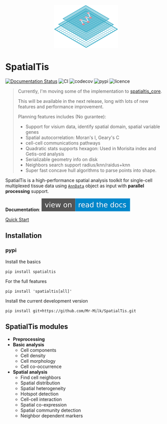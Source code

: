 <p align="center">
<img src="img/Logo.svg" width="200"/>
<p/>


# SpatialTis
[![Documentation Status](https://readthedocs.org/projects/spatialtis/badge/?version=latest&style=flat-square)](https://spatialtis.readthedocs.io/en/latest/?badge=latest)
![CI](https://flat.badgen.net/github/status/Mr-Milk/SpatialTis?icon=github&label=CI)
![codecov](https://flat.badgen.net/codecov/c/github/Mr-Milk/SpatialTis)
![pypi](https://flat.badgen.net/pypi/v/spatialtis?color=blue)
![licence](https://flat.badgen.net/github/license/Mr-Milk/SpatialTis)

> Currently, I'm moving some of the implementation to [spatialtis_core](https://github.com/Mr-Milk/SpatialTis-core). 
> 
> This will be available in the next release, long with lots of new features and performance improvement.
> 
> Planning features includes (No gurantee): 
> - Support for visium data, identify spatial domain, spatial variable genes
> - Spatial autocorrelation: Moran's I, Geary's C
> - cell-cell communications pathways
> - Quadratic stats supports hexagon: Used in Morisita index and Getis-ord analysis
> - Serializable geometry info on disk
> - Neighbors search support radius/knn/raidus+knn
> - Super fast concave hull algorithms to parse points into shape.

SpatialTis is a high-performance spatial analysis toolkit for single-cell multiplexed tissue data using [`AnnData`](https://icb-anndata.readthedocs-hosted.com/en/stable/#) object as input with **parallel processing** support.

**Documentation**: [![rtd](img/view_on_rtd.svg)](https://spatialtis.readthedocs.io/en/latest/)

[Quick Start](https://spatialtis.readthedocs.io/en/latest/tutorial/1-basic_usage.html)

## Installation

### pypi

Install the basics

```shell
pip install spatialtis
```

For the full features

```shell
pip install 'spatialtis[all]'
```

Install the current development version

```shell
pip install git+https://github.com/Mr-Milk/SpatialTis.git
```

## SpatialTis modules

- **Preprocessing**
- **Basic analysis**
    - Cell components
    - Cell density
    - Cell morphology
    - Cell co-occurrence
- **Spatial analysis**
    - Find cell neighbors
    - Spatial distribution
    - Spatial heterogeneity
    - Hotspot detection
    - Cell-cell interaction
    - Spatial co-expression
    - Spatial community detection
    - Neighbor dependent markers
